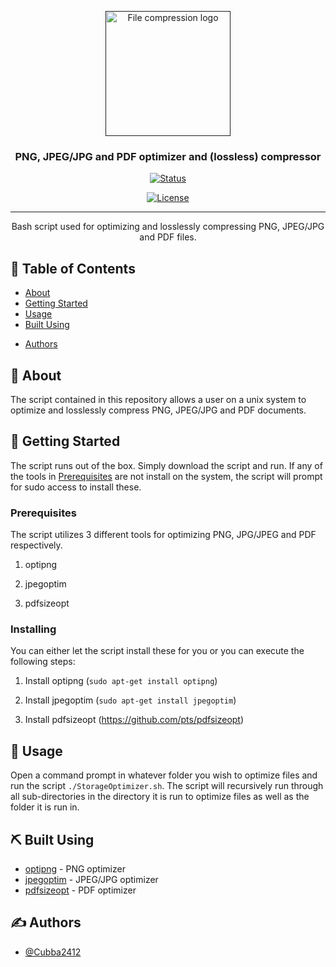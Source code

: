 <p align="center">
  <a href="" rel="noopener">
 <img width=200px height=200px src="https://cdn-icons-png.flaticon.com/512/1387/1387554.png" alt="File compression logo"></a>
</p>
<h3 align="center">PNG, JPEG/JPG and PDF optimizer and (lossless) compressor</h3>

<div align="center">

[![Status](https://img.shields.io/badge/status-active-success.svg)]()
<!-- [![GitHub Issues](https://img.shields.io/github/issues/kylelobo/The-Documentation-Compendium.svg)](https://github.com/Cubba2412/DarkWeb-Scraper/issues)
[![GitHub Pull Requests](https://img.shields.io/github/issues-pr/kylelobo/The-Documentation-Compendium.svg)](https://github.com/Cubba2412/DarkWeb-Scraper/pulls) -->
[![License](https://img.shields.io/badge/license-MIT-blue.svg)](/LICENSE)

</div>

---

<p align="center"> 
  Bash script used for optimizing and losslessly compressing PNG, JPEG/JPG and PDF files.
    <br> 
</p>

## 📝 Table of Contents

- [About](#about)
- [Getting Started](#getting_started)
- [Usage](#usage)
- [Built Using](#built_using)
<!-- - [TODO](../TODO.md)
- [Contributing](../CONTRIBUTING.md) -->
- [Authors](#authors)
<!-- - [Acknowledgments](#acknowledgement) -->

## 🧐 About <a name = "about"></a>

The script contained in this repository allows a user on a unix system to optimize and losslessly compress PNG, JPEG/JPG and PDF documents. 

## 🏁 Getting Started <a name = "getting_started"></a>

The script runs out of the box. Simply download the script and run. If any of the tools in [Prerequisites](#Prerequisites) are not install on the system, the script will prompt for sudo access to install these.

### Prerequisites

The script utilizes 3 different tools for optimizing PNG, JPG/JPEG and PDF respectively.

1. optipng

2. jpegoptim

3. pdfsizeopt 

### Installing

You can either let the script install these for you or you can execute the following steps:

1. Install optipng (``` sudo apt-get install optipng ```)

1. Install jpegoptim (``` sudo apt-get install jpegoptim ```)

3. Install pdfsizeopt (https://github.com/pts/pdfsizeopt)
 

## 🎈 Usage <a name="usage"></a>

Open a command prompt in whatever folder you wish to optimize files and run the script ``` ./StorageOptimizer.sh ```. The script will recursively run through all sub-directories in the directory it is run to optimize files as well as the folder it is run in.

## ⛏️ Built Using <a name = "built_using"></a>

- [optipng](http://optipng.sourceforge.net/) - PNG optimizer
- [jpegoptim](https://github.com/tjko/jpegoptim) - JPEG/JPG optimizer
- [pdfsizeopt](https://github.com/pts/pdfsizeopt) - PDF optimizer

## ✍️ Authors <a name = "authors"></a>

- [@Cubba2412](https://github.com/Cubba2412)
